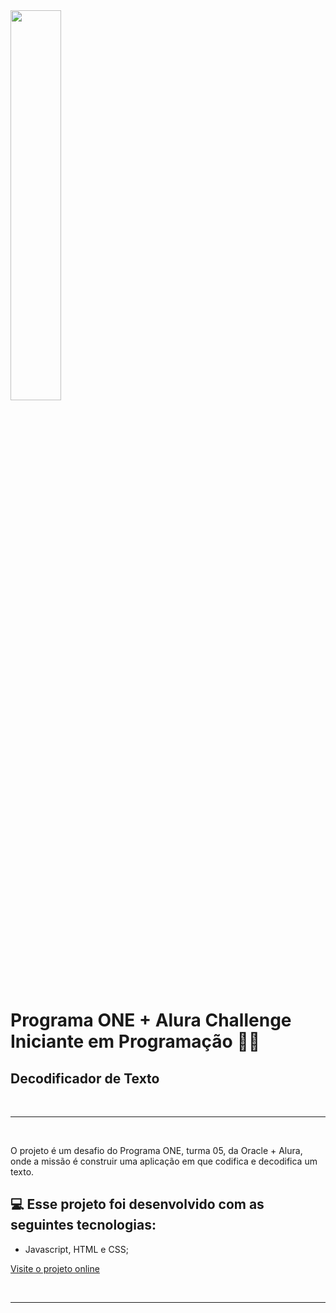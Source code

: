 <img width="40%" src="https://d335luupugsy2.cloudfront.net/cms/files/10224/1662417840/$u07pzwncrr">

# Programa ONE + Alura Challenge Iniciante em Programação 🚀🚀
## Decodificador de Texto

<br><hr><br>
<p> O projeto é um desafio do Programa ONE, turma 05, da Oracle + Alura, onde a missão é construir uma aplicação em que codifica e decodifica um texto. </p>

## 💻 Esse projeto foi desenvolvido com as seguintes tecnologias:

- Javascript, HTML e CSS;

[Visite o projeto online](#)

<br><hr><br>

